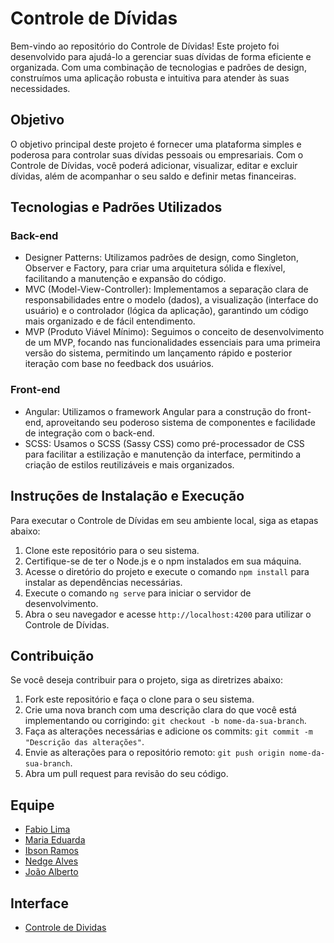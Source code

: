 
# Controle de Dívidas

Bem-vindo ao repositório do Controle de Dívidas! Este projeto foi desenvolvido para ajudá-lo a gerenciar suas dívidas de forma eficiente e organizada. Com uma combinação de tecnologias e padrões de design, construímos uma aplicação robusta e intuitiva para atender às suas necessidades.

## Objetivo

O objetivo principal deste projeto é fornecer uma plataforma simples e poderosa para controlar suas dívidas pessoais ou empresariais. Com o Controle de Dívidas, você poderá adicionar, visualizar, editar e excluir dívidas, além de acompanhar o seu saldo e definir metas financeiras.

## Tecnologias e Padrões Utilizados

### Back-end

-   Designer Patterns: Utilizamos padrões de design, como Singleton, Observer e Factory, para criar uma arquitetura sólida e flexível, facilitando a manutenção e expansão do código.
-   MVC (Model-View-Controller): Implementamos a separação clara de responsabilidades entre o modelo (dados), a visualização (interface do usuário) e o controlador (lógica da aplicação), garantindo um código mais organizado e de fácil entendimento.
-   MVP (Produto Viável Mínimo): Seguimos o conceito de desenvolvimento de um MVP, focando nas funcionalidades essenciais para uma primeira versão do sistema, permitindo um lançamento rápido e posterior iteração com base no feedback dos usuários.

### Front-end

-   Angular: Utilizamos o framework Angular para a construção do front-end, aproveitando seu poderoso sistema de componentes e facilidade de integração com o back-end.
-   SCSS: Usamos o SCSS (Sassy CSS) como pré-processador de CSS para facilitar a estilização e manutenção da interface, permitindo a criação de estilos reutilizáveis e mais organizados.

## Instruções de Instalação e Execução

Para executar o Controle de Dívidas em seu ambiente local, siga as etapas abaixo:

1.  Clone este repositório para o seu sistema.
2.  Certifique-se de ter o Node.js e o npm instalados em sua máquina.
3.  Acesse o diretório do projeto e execute o comando `npm install` para instalar as dependências necessárias.
4.  Execute o comando `ng serve` para iniciar o servidor de desenvolvimento.
5.  Abra o seu navegador e acesse `http://localhost:4200` para utilizar o Controle de Dívidas.

## Contribuição

Se você deseja contribuir para o projeto, siga as diretrizes abaixo:

1.  Fork este repositório e faça o clone para o seu sistema.
2.  Crie uma nova branch com uma descrição clara do que você está implementando ou corrigindo: `git checkout -b nome-da-sua-branch`.
3.  Faça as alterações necessárias e adicione os commits: `git commit -m "Descrição das alterações"`.
4.  Envie as alterações para o repositório remoto: `git push origin nome-da-sua-branch`.
5.  Abra um pull request para revisão do seu código.

## Equipe

-   [Fabio Lima](https://github.com/Fabinschulz)
-   [Maria Eduarda](https://github.com/lymaduds)
-   [Ibson Ramos](https://github.com/nome-do-desenvolvedor)
-   [Nedge Alves](https://github.com/nome-do-desenvolvedor)
-   [João Alberto](https://github.com/nome-do-desenvolvedor)

## Interface

- [Controle de Dividas](/frontend/src/assets/divisioncontrol.gif)

